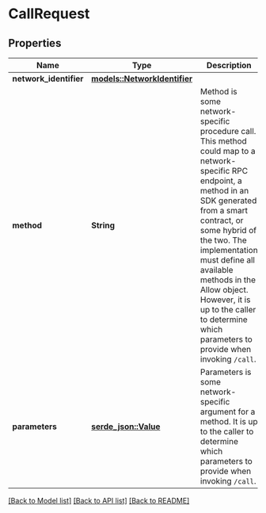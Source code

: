 # CallRequest

## Properties

Name | Type | Description | Notes
------------ | ------------- | ------------- | -------------
**network_identifier** | [**models::NetworkIdentifier**](NetworkIdentifier.md) |  | 
**method** | **String** | Method is some network-specific procedure call. This method could map to a network-specific RPC endpoint, a method in an SDK generated from a smart contract, or some hybrid of the two.  The implementation must define all available methods in the Allow object. However, it is up to the caller to determine which parameters to provide when invoking `/call`.  | 
**parameters** | [**serde_json::Value**](.md) | Parameters is some network-specific argument for a method. It is up to the caller to determine which parameters to provide when invoking `/call`.  | 

[[Back to Model list]](../README.md#documentation-for-models) [[Back to API list]](../README.md#documentation-for-api-endpoints) [[Back to README]](../README.md)


